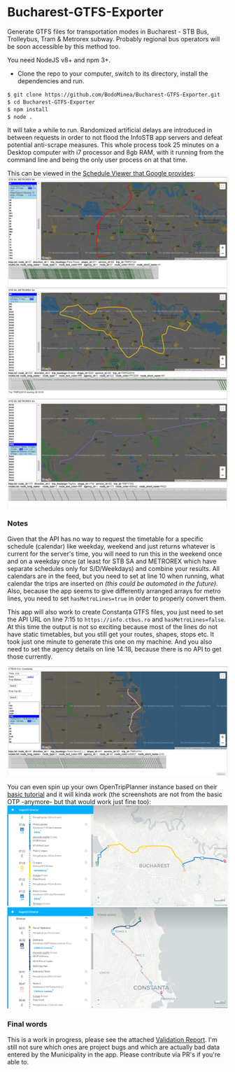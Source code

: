 # Bucharest-GTFS-Exporter
Generate GTFS files for transportation modes in Bucharest - STB Bus, Trolleybus, Tram &amp; Metrorex subway. Probably regional bus operators will be soon accessible by this method too.

You need NodeJS v8+ and npm 3+.
- Clone the repo to your computer, switch to its directory, install the dependencies and run.
```sh
$ git clone https://github.com/BodoMinea/Bucharest-GTFS-Exporter.git
$ cd Bucharest-GTFS-Exporter
$ npm install
$ node .
```

It will take a while to run. Randomized artificial delays are introduced in between requests in order to not flood the InfoSTB app servers and defeat potential anti-scrape measures. This whole process took 25 minutes on a Desktop computer with i7 processor and 8gb RAM, with it running from the command line and being the only user process on at that time.

This can be viewed in the [Schedule Viewer that Google provides](https://github.com/google/transitfeed):
![Screenshot](screen1.png "Screenshot")
![Screenshot](screen2.png "Screenshot")
![Screenshot](screen3.png "Screenshot")

### Notes
Given that the API has no way to request the timetable for a specific schedule (calendar) like weekday, weekend and just returns whatever is current for the server's time, you will need to run this in the weekend once and on a weekday once (at least for STB SA and METROREX which have separate schedules only for S/D/Weekdays) and combine your results. All calendars are in the feed, but you need to set at line 10 when running, what calendar the trips are inserted on _(this could be automated in the future)_. Also, because the app seems to give differently arranged arrays for metro lines, you need to set ```hasMetroLines=true``` in order to properly convert them.

This app will also work to create Constanța GTFS files, you just need to set the API URL on line 7:15 to ```https://info.ctbus.ro``` and ```hasMetroLines=false```. At this time the output is not so exciting because most of the lines do not have static timetables, but you still get your routes, shapes, stops etc. It took just one minute to generate this one on my machine. And you also need to set the agency details on line 14:18, because there is no API to get those currently.

![Screenshot](screen-c.png "Screenshot")

You can even spin up your own OpenTripPlanner instance based on their [basic tutorial](http://docs.opentripplanner.org/en/latest/Basic-Tutorial/) and it will kinda work (the screenshots are not from the basic OTP -anymore- but that would work just fine too):
![Screenshot](OTP.png "Screenshot")
![Screenshot](OTP2.png "Screenshot")

### Final words
This is a work in progress, please see the attached [Validation Report](https://bodominea.github.io/Bucharest-GTFS-Exporter/validation-results.html). I'm still not sure which ones are project bugs and which are actually bad data entered by the Municipality in the app. Please contribute via PR's if you're able to.
